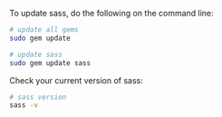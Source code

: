 To update sass, do the following on the command line:

```bash
# update all gems
sudo gem update

# update sass
sudo gem update sass
```

Check your current version of sass:

```bash
# sass version
sass -v
```